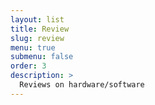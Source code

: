 ```yaml
---
layout: list
title: Review
slug: review
menu: true
submenu: false
order: 3
description: >
  Reviews on hardware/software
---
```

